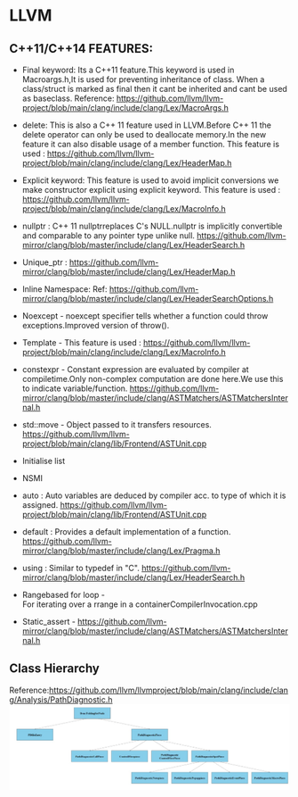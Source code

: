 # LLVM
## C++11/C++14 FEATURES:

* Final keyword:
      Its a C++11 feature.This keyword is used in Macroargs.h,It is used for preventing inheritance of class.
      When a class/struct is marked as final then it cant be inherited and cant be used as baseclass.
        Reference: https://github.com/llvm/llvm-project/blob/main/clang/include/clang/Lex/MacroArgs.h

* delete:
      This is also a C++ 11 feature used in LLVM.Before C++ 11 the delete operator can only be used to deallocate memory.In the new feature it can also disable usage of a member function.
        This feature is used : https://github.com/llvm/llvm-project/blob/main/clang/include/clang/Lex/HeaderMap.h

* Explicit keyword:
      This feature is used to avoid implicit conversions we make constructor explicit using explicit keyword.
        This feature is used : https://github.com/llvm/llvm-project/blob/main/clang/include/clang/Lex/MacroInfo.h
     
* nullptr :
      C++ 11 nullptrreplaces C's NULL.nullptr is implicitly convertible and comparable to any pointer type unlike null.
      https://github.com/llvm-mirror/clang/blob/master/include/clang/Lex/HeaderSearch.h
* Unique_ptr :
    https://github.com/llvm-mirror/clang/blob/master/include/clang/Lex/HeaderMap.h
* Inline Namespace:
  Ref: https://github.com/llvm-mirror/clang/blob/master/include/clang/Lex/HeaderSearchOptions.h
* Noexcept -   noexcept specifier tells whether a function could throw exceptions.Improved version of throw().     
* Template -
  This feature is used : https://github.com/llvm/llvm-project/blob/main/clang/include/clang/Lex/MacroInfo.h
* constexpr -
  Constant expression are evaluated by compiler at compiletime.Only non-complex computation are done here.We use this to indicate variable/function.
    https://github.com/llvm-mirror/clang/blob/master/include/clang/ASTMatchers/ASTMatchersInternal.h
* std::move -
      Object passed to it transfers resources.
      https://github.com/llvm/llvm-project/blob/main/clang/lib/Frontend/ASTUnit.cpp
* Initialise list  		
* NSMI	
* auto :
      Auto variables are deduced by compiler acc. to type of which it is assigned.                 https://github.com/llvm/llvm-project/blob/main/clang/lib/Frontend/ASTUnit.cpp
* default :
      Provides a default implementation of a function.
      https://github.com/llvm-mirror/clang/blob/master/include/clang/Lex/Pragma.h
* using  :
      Similar to typedef in "C".
      https://github.com/llvm-mirror/clang/blob/master/include/clang/Lex/HeaderSearch.h
* Rangebased for loop -  
   For iterating over a rrange in a containerCompilerInvocation.cpp
* Static_assert -
    https://github.com/llvm-mirror/clang/blob/master/include/clang/ASTMatchers/ASTMatchersInternal.h

## Class Hierarchy

Reference:https://github.com/llvm/llvmproject/blob/main/clang/include/clang/Analysis/PathDiagnostic.h
![image here](a.jpeg)

